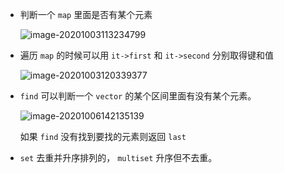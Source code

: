 + 判断一个 `map` 里面是否有某个元素

  ![image-20201003113234799](https://cdn.jsdelivr.net/gh/smallzhong/picgo-pic-bed@master/image-20201003113234799.png)

+ 遍历 `map` 的时候可以用 `it->first` 和 `it->second` 分别取得键和值

  ![image-20201003120339377](https://cdn.jsdelivr.net/gh/smallzhong/picgo-pic-bed@master/image-20201003120339377.png)

+ `find` 可以判断一个 `vector` 的某个区间里面有没有某个元素。

  ![image-20201006142135139](https://cdn.jsdelivr.net/gh/smallzhong/picgo-pic-bed@master/image-20201006142135139.png)

  如果 `find` 没有找到要找的元素则返回 `last`

+ `set` 去重并升序排列的， `multiset` 升序但不去重。